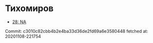 # Тихомиров
- [28: NA](28.md)

Commit: c3010c82cbb4b2e4ba33d36de2fd69a6e3580448
 fetched at: 20201108-221754
